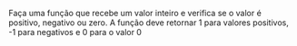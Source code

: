 Faça uma função que recebe um valor inteiro e verifica se o valor é positivo, negativo ou zero. A função deve retornar 1 para valores positivos, -1 para negativos e 0 para o valor 0
